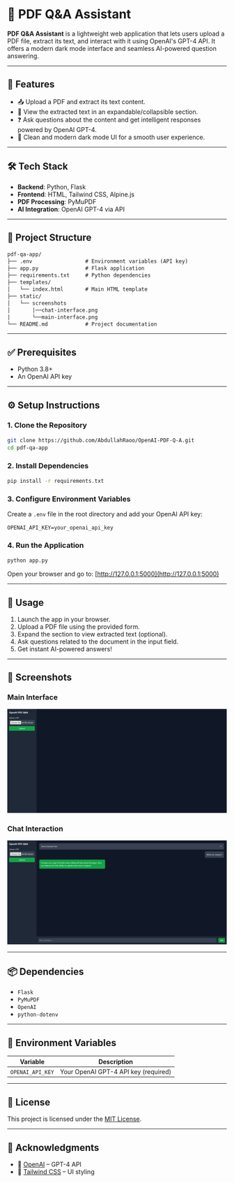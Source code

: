 
# 📄 PDF Q&A Assistant

**PDF Q&A Assistant** is a lightweight web application that lets users upload a PDF file, extract its text, and interact with it using OpenAI's GPT-4 API. It offers a modern dark mode interface and seamless AI-powered question answering.

---

## 🚀 Features

- 📤 Upload a PDF and extract its text content.
- 📖 View the extracted text in an expandable/collapsible section.
- ❓ Ask questions about the content and get intelligent responses powered by OpenAI GPT-4.
- 🌙 Clean and modern dark mode UI for a smooth user experience.

---

## 🛠️ Tech Stack

- **Backend**: Python, Flask  
- **Frontend**: HTML, Tailwind CSS, Alpine.js  
- **PDF Processing**: PyMuPDF  
- **AI Integration**: OpenAI GPT-4 via API  

---

## 📁 Project Structure

```
pdf-qa-app/
├── .env                 # Environment variables (API key)
├── app.py               # Flask application
├── requirements.txt     # Python dependencies
├── templates/
│   └── index.html       # Main HTML template
├── static/
│   └── screenshots
│       |──chat-interface.png
|       └──main-interface.png
└── README.md            # Project documentation
```

---

## ✅ Prerequisites

- Python 3.8+
- An OpenAI API key

---

## ⚙️ Setup Instructions

### 1. Clone the Repository
```bash
git clone https://github.com/AbdullahRaoo/OpenAI-PDF-Q-A.git
cd pdf-qa-app
```

### 2. Install Dependencies
```bash
pip install -r requirements.txt
```

### 3. Configure Environment Variables

Create a `.env` file in the root directory and add your OpenAI API key:
```
OPENAI_API_KEY=your_openai_api_key
```

### 4. Run the Application
```bash
python app.py
```
Open your browser and go to: [http://127.0.0.1:5000](http://127.0.0.1:5000)

---

## 🧪 Usage

1. Launch the app in your browser.
2. Upload a PDF file using the provided form.
3. Expand the section to view extracted text (optional).
4. Ask questions related to the document in the input field.
5. Get instant AI-powered answers!

---

## 📸 Screenshots

### **Main Interface**
![Main Interface](static/screenshots/main-interface.png)

### **Chat Interaction**
![Chat Interaction](static/screenshots/chat-interface.png)


---

## 📦 Dependencies

- `Flask`
- `PyMuPDF`
- `OpenAI`
- `python-dotenv`

---

## 🔐 Environment Variables

| Variable         | Description                        |
|------------------|------------------------------------|
| `OPENAI_API_KEY` | Your OpenAI GPT-4 API key (required) |

---

## 📄 License

This project is licensed under the [MIT License](LICENSE).

---

## 🙌 Acknowledgments

- 🧠 [OpenAI](https://openai.com/) – GPT-4 API  
- 🎨 [Tailwind CSS](https://tailwindcss.com/) – UI styling
